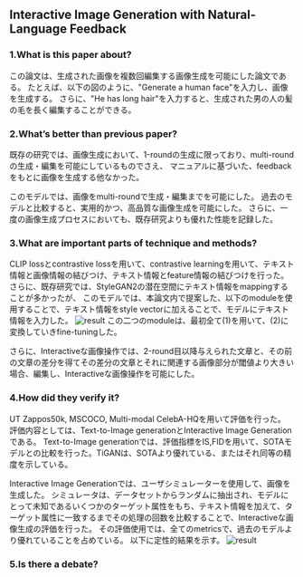 ## Interactive Image Generation with Natural-Language Feedback

### 1.What is this paper about?

この論文は、生成された画像を複数回編集する画像生成を可能にした論文である。
たとえば、以下の図のように、"Generate a human face"を入力し、画像を生成する。
さらに、"He has long hair"を入力すると、生成された男の人の髪の毛を長く編集することができる。


### 2.What’s better than previous paper?

既存の研究では、画像生成において、1-roundの生成に限っており、multi-roundの生成・編集を可能にしているものでさえ、
マニュアルに基づいた、feedbackをもとに画像を生成する他なかった。

このモデルでは、画像をmulti-roundで生成・編集までを可能にした。
過去のモデルと比較すると、実用的かつ、高品質な画像生成を可能にした。
さらに、一度の画像生成プロセスにおいても、既存研究よりも優れた性能を記録した。

### 3.What are important parts of technique and methods?

CLIP lossとcontrastive lossを用いて、contrastive learningを用いて、テキスト情報と画像情報の結びつけ、テキスト情報とfeature情報の結びつけを行った。
さらに、既存研究では、StyleGAN2の潜在空間にテキスト情報をmappingすることが多かったが、
このモデルでは、本論文内で提案した、以下のmoduleを使用することで、テキスト情報をstyle vectorに加えることで、モデルにテキスト情報を入力した。
![result](ryugo417.github.io/detail/img/TiGAN＿eq.jpg)
この二つのmoduleは、最初全て(1)を用いて、(2)に変換していきfine-tuningした。

さらに、Interactiveな画像操作では、2-round目以降与えられた文章と、その前の文章の差分を得てその差分の文章とそれに関連する画像部分が閾値より大きい場合、編集し、Interactiveな画像操作を可能にした。

### 4.How did they verify it?

UT Zappos50k, MSCOCO, Multi-modal CelebA-HQを用いて評価を行った。
評価内容としては、Text-to-Image generationとInteractive Image Generationである。
Text-to-Image generationでは、評価指標をIS,FIDを用いて、SOTAモデルとの比較を行った。TiGANは、SOTAより優れている、またはそれ同等の精度を示している。

Interactive Image Generationでは、ユーザシミュレーターを使用して、画像を生成した。
シミュレータは、データセットからランダムに抽出され、モデルにとって未知であるいくつかのターゲット属性をもち、テキスト情報を加えて、ターゲット属性に一致するまでその処理の回数を比較することで、Interactiveな画像生成の評価を行った。
その評価使用では、全てのmetricsで、過去のモデルより優れていることを占めている。
以下に定性的結果を示す。
![result](ryugo417.github.io/detail/img/TiGAN_result.jpg)

### 5.Is there a debate?

